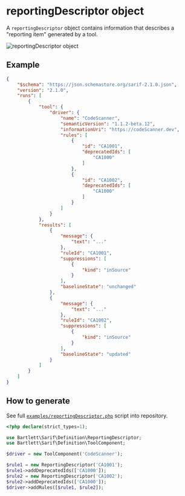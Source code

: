 <!-- markdownlint-disable MD013 -->
# reportingDescriptor object

A `reportingDescriptor` object contains information that describes a "reporting item" generated by a tool.

![reportingDescriptor object](../assets/images/reference-reporting-descriptor.graphviz.svg)

## Example

```json
{
    "$schema": "https://json.schemastore.org/sarif-2.1.0.json",
    "version": "2.1.0",
    "runs": [
        {
            "tool": {
                "driver": {
                    "name": "CodeScanner",
                    "semanticVersion": "1.1.2-beta.12",
                    "informationUri": "https://codeScanner.dev",
                    "rules": [
                        {
                            "id": "CA1001",
                            "deprecatedIds": [
                                "CA1000"
                            ]
                        },
                        {
                            "id": "CA1002",
                            "deprecatedIds": [
                                "CA1000"
                            ]
                        }
                    ]
                }
            },
            "results": [
                {
                    "message": {
                        "text": "..."
                    },
                    "ruleId": "CA1001",
                    "suppressions": [
                        {
                            "kind": "inSource"
                        }
                    ],
                    "baselineState": "unchanged"
                },
                {
                    "message": {
                        "text": "..."
                    },
                    "ruleId": "CA1002",
                    "suppressions": [
                        {
                            "kind": "inSource"
                        }
                    ],
                    "baselineState": "updated"
                }
            ]
        }
    ]
}
```

## How to generate

See full [`examples/reportingDescriptor.php`][example-script] script into repository.

[example-script]: https://github.com/llaville/sarif-php-sdk/blob/master/examples/reportingDescriptor.php

```php
<?php declare(strict_types=1);

use Bartlett\Sarif\Definition\ReportingDescriptor;
use Bartlett\Sarif\Definition\ToolComponent;

$driver = new ToolComponent('CodeScanner');

$rule1 = new ReportingDescriptor('CA1001');
$rule1->addDeprecatedIds(['CA1000']);
$rule2 = new ReportingDescriptor('CA1002');
$rule2->addDeprecatedIds(['CA1000']);
$driver->addRules([$rule1, $rule2]);

```
